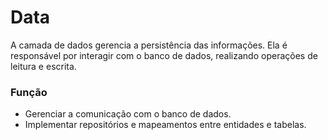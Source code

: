 # Data

A camada de dados gerencia a persistência das informações.
Ela é responsável por interagir com o banco de dados, realizando operações de leitura e escrita.

### Função
- Gerenciar a comunicação com o banco de dados.
- Implementar repositórios e mapeamentos entre entidades e tabelas.
